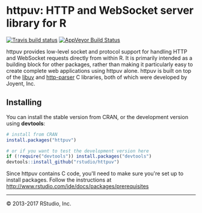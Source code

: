 # httpuv: HTTP and WebSocket server library for R

[![Travis build status](https://travis-ci.org/rstudio/httpuv.svg?branch=master)](https://travis-ci.org/rstudio/httpuv) [![AppVeyor Build Status](https://ci.appveyor.com/api/projects/status/github/rstudio/httpuv?branch=master&svg=true)](https://ci.appveyor.com/project/rstudio/httpuv)

httpuv provides low-level socket and protocol support for handling
HTTP and WebSocket requests directly from within R. It is primarily intended
as a building block for other packages, rather than making it particularly
easy to create complete web applications using httpuv alone. httpuv is built
on top of the [libuv](https://github.com/joyent/libuv) and [http-parser](https://github.com/joyent/http-parser) C libraries, both of which were developed
by Joyent, Inc.

## Installing

You can install the stable version from CRAN, or the development version using **devtools**:

```r
# install from CRAN
install.packages("httpuv")

# or if you want to test the development version here
if (!require("devtools")) install.packages("devtools")
devtools::install_github("rstudio/httpuv")
```

Since httpuv contains C code, you'll need to make sure you're set up to install packages. 
Follow the instructions at http://www.rstudio.com/ide/docs/packages/prerequisites

---

&copy; 2013-2017 RStudio, Inc.

